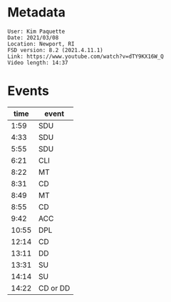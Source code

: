 # Metadata

```
User: Kim Paquette
Date: 2021/03/08
Location: Newport, RI
FSD version: 8.2 (2021.4.11.1)
Link: https://www.youtube.com/watch?v=dTY9KX16W_Q
Video length: 14:37
```

# Events

time | event
--- | ---
1:59 | SDU
4:33 | SDU
5:55 | SDU
6:21 | CLI
8:22 | MT
8:31 | CD
8:49 | MT
8:55 | CD
9:42 | ACC
10:55 | DPL
12:14 | CD
13:11 | DD
13:31 | SU
14:14 | SU
14:22 | CD or DD
